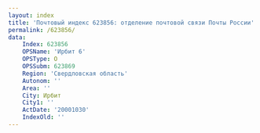 ```yaml
---
layout: index
title: 'Почтовый индекс 623856: отделение почтовой связи Почты России'
permalink: /623856/
data:
    Index: 623856
    OPSName: 'Ирбит 6'
    OPSType: О
    OPSSubm: 623869
    Region: 'Свердловская область'
    Autonom: ''
    Area: ''
    City: Ирбит
    City1: ''
    ActDate: '20001030'
    IndexOld: ''
---
```

